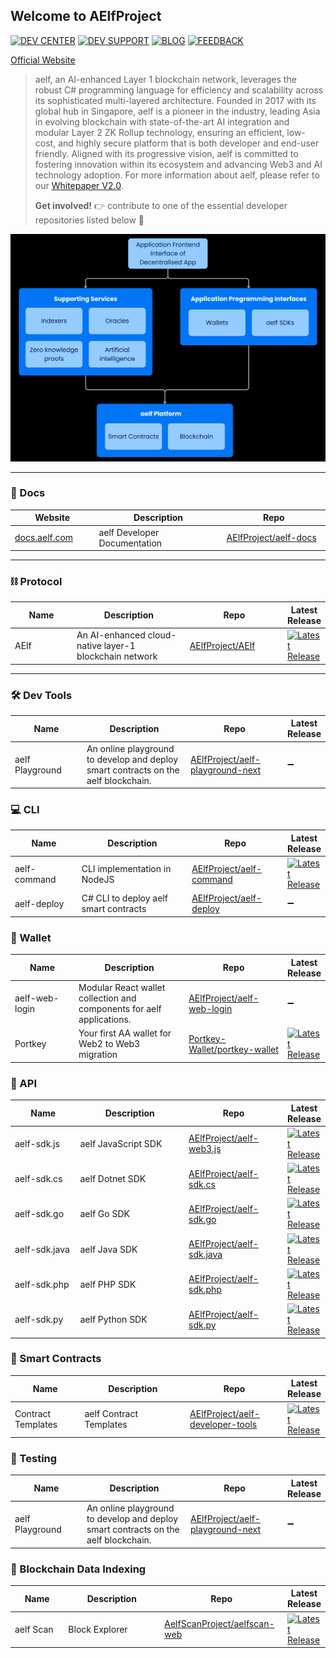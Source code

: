 ## Welcome to AElfProject

[![DEV CENTER](https://img.shields.io/badge/DEV_CENTER-03BE09)](https://aelf.com/developer-center)
[![DEV SUPPORT](https://img.shields.io/badge/DEV_SUPPORT-BE0303)](https://discord.gg/weVPeUffy8)
[![BLOG](https://img.shields.io/badge/BLOG-0087E5)](https://blog.aelf.com/)
[![FEEDBACK](https://img.shields.io/badge/FEEDBACK-purple)](https://form.aelf.com/contact)

[Official Website](https://aelf.com)

> aelf, an AI-enhanced Layer 1 blockchain network, leverages the robust C# programming language for efficiency and scalability across its sophisticated multi-layered architecture. Founded in 2017 with its global hub in Singapore, aelf is a pioneer in the industry, leading Asia in evolving blockchain with state-of-the-art AI integration and modular Layer 2 ZK Rollup technology, ensuring an efficient, low-cost, and highly secure platform that is both developer and end-user friendly. Aligned with its progressive vision, aelf is committed to fostering innovation within its ecosystem and advancing Web3 and AI technology adoption. For more information about aelf, please refer to our [Whitepaper V2.0](https://docs.aelf.com/resources/whitepaper-2/).
>
> **Get involved!** 👉 contribute to one of the essential developer repositories listed below 🙏

<img src="https://github.com/AElfProject/.github/blob/master/profile/aelf-platform-diagram.png?raw=true" width="900"/>

---

### 📝 Docs

<table width="100%">
  <thead>
    <tr>
      <th width="154px">Website</th>
      <th width="300px">Description</th>
      <th width="200px">Repo</th>
    </tr>
  </thead>
  <tbody>
    <tr>
      <td><a href="https://docs.aelf.com">docs.aelf.com</a></td>
      <td>aelf Developer Documentation</td>
      <td><a href="https://github.com/AElfProject/aelf-docs">AElfProject/aelf-docs</a></td>
    </tr>
  </tbody>
</table>

---

### ⛓️ Protocol

<table width="100%">
  <thead>
    <tr>
      <th width="154px">Name</th>
      <th width="300px">Description</th>
      <th width="200px">Repo</th>
      <th>Latest Release</th>
    </tr>
  </thead>
  <tbody>
    <tr>
      <td>AElf</td>
      <td>An AI-enhanced cloud-native layer-1 blockchain network</td>
      <td><a href="https://github.com/AElfProject/AElf">AElfProject/AElf</a></td>
      <td><a href="https://github.com/AElfProject/AElf/releases"><img src="https://img.shields.io/github/v/release/aelfproject/aelf?label=" alt="Latest Release"></a></td>
    </tr>
  </tbody>
</table>

---

### 🛠️ Dev Tools

<table width="100%">
  <thead>
    <tr>
      <th width="154px">Name</th>
      <th width="300px">Description</th>
      <th width="200px">Repo</th>
      <th>Latest Release</th>
    </tr>
  </thead>
  <tbody>
    <tr>
      <td>aelf Playground</td>
      <td>An online playground to develop and deploy smart contracts on the aelf blockchain.</td>
      <td><a href="https://github.com/AElfProject/aelf-playground-next">AElfProject/aelf-playground-next</a></td>
      <td>➖</td>
    </tr>
  </tbody>
</table>

### 💻 CLI

<table width="100%">
  <thead>
    <tr>
      <th width="154px">Name</th>
      <th width="300px">Description</th>
      <th width="200px">Repo</th>
      <th>Latest Release</th>
    </tr>
  </thead>
  <tbody>
    <tr>
      <td>aelf-command</td>
      <td>CLI implementation in NodeJS</td>
      <td><a href="https://github.com/AElfProject/aelf-command">AElfProject/aelf-command</a></td>
      <td><a href="https://github.com/AElfProject/aelf-command/releases"><img src="https://img.shields.io/github/v/release/aelfproject/aelf-command?label=" alt="Latest Release" /></a></td>
    </tr>
    <tr>
      <td>aelf-deploy</td>
      <td>C# CLI to deploy aelf smart contracts</td>
      <td><a href="https://github.com/AElfProject/aelf-deploy">AElfProject/aelf-deploy</a></td>
      <td>➖</td>
    </tr>
  </tbody>
</table>

<h3>🔑 Wallet</h3>

<table width="100%">
  <thead>
    <tr>
      <th width="154px">Name</th>
      <th width="300px">Description</th>
      <th width="200px">Repo</th>
      <th>Latest Release</th>
    </tr>
  </thead>
  <tbody>
    <tr>
      <td>aelf-web-login</td>
      <td>Modular React wallet collection and components for aelf applications.</td>
      <td><a href="https://github.com/AElfProject/aelf-web-login">AElfProject/aelf-web-login</a></td>
      <td>➖</td>
    </tr>
    <tr>
      <td>Portkey</td>
      <td>Your first AA wallet for Web2 to Web3 migration</td>
      <td><a href="https://github.com/Portkey-Wallet/portkey-wallet">Portkey-Wallet/portkey-wallet</a></td>
      <td><a href="https://github.com/Portkey-Wallet/portkey-wallet/releases"><img src="https://img.shields.io/github/v/release/Portkey-Wallet/portkey-wallet?label=" alt="Latest Release" /></a></td>
    </tr>
  </tbody>
</table>

<h3>🔌 API</h3>

<table width="100%">
  <thead>
    <tr>
      <th width="154px">Name</th>
      <th width="300px">Description</th>
      <th width="200px">Repo</th>
      <th>Latest Release</th>
    </tr>
  </thead>
  <tbody>
    <tr>
      <td>aelf-sdk.js</td>
      <td>aelf JavaScript SDK</td>
      <td><a href="https://github.com/AElfProject/aelf-web3.js">AElfProject/aelf-web3.js</a></td>
      <td><a href="https://github.com/AElfProject/aelf-web3.js/releases"><img src="https://img.shields.io/github/v/release/AElfProject/aelf-web3.js?label=" alt="Latest Release" /></a></td>
    </tr>
    <tr>
      <td>aelf-sdk.cs</td>
      <td>aelf Dotnet SDK</td>
      <td><a href="https://github.com/AElfProject/aelf-sdk.cs">AElfProject/aelf-sdk.cs</a></td>
      <td><a href="https://github.com/AElfProject/aelf-sdk.cs/releases"><img src="https://img.shields.io/github/v/release/AElfProject/aelf-sdk.cs?label=" alt="Latest Release" /></a></td>
    </tr>
    <tr>
      <td>aelf-sdk.go</td>
      <td>aelf Go SDK</td>
      <td><a href="https://github.com/AElfProject/aelf-sdk.go">AElfProject/aelf-sdk.go</a></td>
      <td><a href="https://github.com/AElfProject/aelf-sdk.go/releases"><img src="https://img.shields.io/github/v/release/AElfProject/aelf-sdk.go?label=" alt="Latest Release" /></a></td>
    </tr>
    <tr>
      <td>aelf-sdk.java</td>
      <td>aelf Java SDK</td>
      <td><a href="https://github.com/AElfProject/aelf-sdk.java">AElfProject/aelf-sdk.java</a></td>
      <td><a href="https://github.com/AElfProject/aelf-sdk.java/releases"><img src="https://img.shields.io/github/v/release/AElfProject/aelf-sdk.java?label=" alt="Latest Release" /></a></td>
    </tr>
    <tr>
      <td>aelf-sdk.php</td>
      <td>aelf PHP SDK</td>
      <td><a href="https://github.com/AElfProject/aelf-sdk.php">AElfProject/aelf-sdk.php</a></td>
      <td><a href="https://github.com/AElfProject/aelf-sdk.php/releases"><img src="https://img.shields.io/github/v/release/AElfProject/aelf-sdk.php?label=" alt="Latest Release" /></a></td>
    </tr>
    <tr>
      <td>aelf-sdk.py</td>
      <td>aelf Python SDK</td>
      <td><a href="https://github.com/AElfProject/aelf-sdk.py">AElfProject/aelf-sdk.py</a></td>
      <td><a href="https://github.com/AElfProject/aelf-sdk.py/releases"><img src="https://img.shields.io/github/v/release/AElfProject/aelf-sdk.py?label=" alt="Latest Release" /></a></td>
    </tr>
  </tbody>
</table>

### 📝 Smart Contracts

<table width="100%">
  <thead>
    <tr>
      <th width="154px">Name</th>
      <th width="300px">Description</th>
      <th width="200px">Repo</th>
      <th>Latest Release</th>
    </tr>
  </thead>
  <tbody>
    <tr>
      <td>Contract Templates</td>
      <td>aelf Contract Templates</td>
      <td><a href="https://github.com/AElfProject/aelf-developer-tools">AElfProject/aelf-developer-tools</a></td>
      <td><a href="https://github.com/AElfProject/aelf-developer-tools/releases"><img src="https://img.shields.io/github/v/release/AElfProject/aelf-developer-tools?label=" alt="Latest Release" /></a></td>
    </tr>
  </tbody>
</table>

<h3>🧪 Testing</h3>

<table width="100%">
  <thead>
    <tr>
      <th width="154px">Name</th>
      <th width="300px">Description</th>
      <th width="200px">Repo</th>
      <th>Latest Release</th>
    </tr>
  </thead>
  <tbody>
    <tr>
      <td>aelf Playground</td>
      <td>An online playground to develop and deploy smart contracts on the aelf blockchain.</td>
      <td><a href="https://github.com/AElfProject/aelf-playground-next">AElfProject/aelf-playground-next</a></td>
      <td>➖</td>
    </tr>
  </tbody>
</table>

### 🔎 Blockchain Data Indexing

<table width="100%">
  <thead>
    <tr>
      <th width="154px">Name</th>
      <th width="300px">Description</th>
      <th width="200px">Repo</th>
      <th>Latest Release</th>
    </tr>
  </thead>
  <tbody>
    <tr>
      <td>aelf Scan</td>
      <td>Block Explorer</td>
      <td><a href="https://github.com/AelfScanProject/aelfscan-web">AelfScanProject/aelfscan-web</a></td>
      <td><a href="https://github.com/AelfScanProject/aelfscan-web/releases"><img src="https://img.shields.io/github/v/release/AelfScanProject/aelfscan-web?label=" alt="Latest Release" /></a></td>
    </tr>
  </tbody>
</table>
